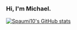 ### Hi, I'm Michael.

[![Spaumi10's GitHub stats](https://github-readme-stats.vercel.app/api?username=spaumi10)](https://github.com/spaumi10/github-readme-stats)
